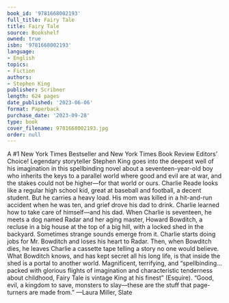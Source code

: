 ```yaml
---
book_id: '9781668002193'
full_title: Fairy Tale
title: Fairy Tale
source: Bookshelf
owned: true
isbn: '9781668002193'
language:
- English
topics:
- Fiction
authors:
- Stephen King
publisher: Scribner
length: 624 pages
date_published: '2023-06-06'
format: Paperback
purchase_date: '2023-09-28'
type: book
cover_filename: 9781668002193.jpg
order: null
---
```

A #1 New York Times Bestseller and New York Times Book Review Editors’ Choice! Legendary storyteller Stephen King goes into the deepest well of his imagination in this spellbinding novel about a seventeen-year-old boy who inherits the keys to a parallel world where good and evil are at war, and the stakes could not be higher—for that world or ours. Charlie Reade looks like a regular high school kid, great at baseball and football, a decent student. But he carries a heavy load. His mom was killed in a hit-and-run accident when he was ten, and grief drove his dad to drink. Charlie learned how to take care of himself—and his dad. When Charlie is seventeen, he meets a dog named Radar and her aging master, Howard Bowditch, a recluse in a big house at the top of a big hill, with a locked shed in the backyard. Sometimes strange sounds emerge from it. Charlie starts doing jobs for Mr. Bowditch and loses his heart to Radar. Then, when Bowditch dies, he leaves Charlie a cassette tape telling a story no one would believe. What Bowditch knows, and has kept secret all his long life, is that inside the shed is a portal to another world. Magnificent, terrifying, and “spellbinding…packed with glorious flights of imagination and characteristic tenderness about childhood, Fairy Tale is vintage King at his finest” (Esquire). “Good, evil, a kingdom to save, monsters to slay—these are the stuff that page-turners are made from.” —Laura Miller, Slate
